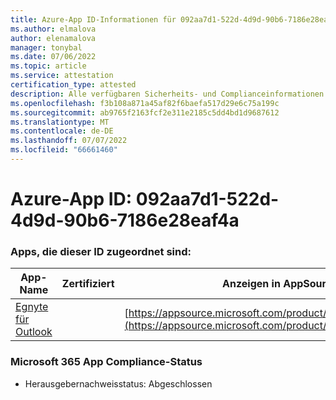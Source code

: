 ```yaml
---
title: Azure-App ID-Informationen für 092aa7d1-522d-4d9d-90b6-7186e28eaf4a
ms.author: elmalova
author: elenamalova
manager: tonybal
ms.date: 07/06/2022
ms.topic: article
ms.service: attestation
certification_type: attested
description: Alle verfügbaren Sicherheits- und Complianceinformationen für 092aa7d1-522d-4d9d-90b6-7186e28eaf4a.
ms.openlocfilehash: f3b108a871a45af82f6baefa517d29e6c75a199c
ms.sourcegitcommit: ab9765f2163fcf2e311e2185c5dd4bd1d9687612
ms.translationtype: MT
ms.contentlocale: de-DE
ms.lasthandoff: 07/07/2022
ms.locfileid: "66661460"
---
```

# <a name="azure-app-id-092aa7d1-522d-4d9d-90b6-7186e28eaf4a"></a>Azure-App ID: 092aa7d1-522d-4d9d-90b6-7186e28eaf4a


### <a name="apps-associated-with-this-id"></a>Apps, die dieser ID zugeordnet sind:
| **App-Name** | **Zertifiziert** | **Anzeigen in AppSource** |
|--------------|---------------|-----------------------|
| [Egnyte für Outlook](../forward/WA200004177.md) |  | [https://appsource.microsoft.com/product/office/WA200004177](https://appsource.microsoft.com/product/office/WA200004177) |

### <a name="microsoft-365-app-compliance-status"></a>Microsoft 365 App Compliance-Status
- Herausgebernachweisstatus: Abgeschlossen

